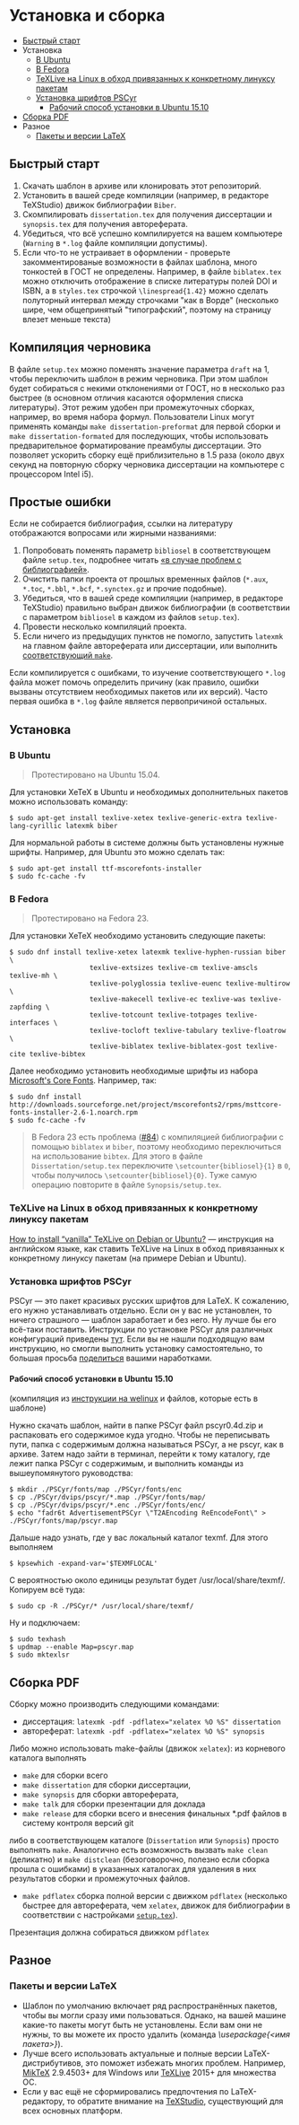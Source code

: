# Установка и сборка

* [Быстрый старт](#Быстрый-старт)
* Установка
  * [В Ubuntu](#В-ubuntu)
  * [В Fedora](#В-fedora)
  * [TeXLive на Linux в обход привязанных к конкретному линуксу пакетам](#texlive-на-linux-в-обход-привязанных-к-конкретному-линуксу-пакетам)
  * [Установка шрифтов PSCyr](#Установка-шрифтов-pscyr)
    * [Рабочий способ установки в Ubuntu 15.10](#Рабочий-способ-установки-в-ubuntu-1510)
* [Сборка PDF](#Сборка-pdf)
* Разное
  * [Пакеты и версии LaTeX](#Пакеты-и-версии-latex)

## Быстрый старт
1. Скачать шаблон в архиве или клонировать этот репозиторий.
2. Установить в вашей среде компиляции (например, в редакторе TeXStudio) движок библиографии `Biber`.
3. Скомпилировать `dissertation.tex` для получения диссертации и `synopsis.tex` для получения автореферата.
4. Убедиться, что всё успешно компилируется на вашем компьютере (`Warning` в `*.log` файле компиляции допустимы).
5. Если что-то не устраивает в оформлении - проверьте закомментированые возможности в файлах шаблона, много тонкостей в ГОСТ не определены. Например, в файле `biblatex.tex` можно отключить отображение в списке литературы полей DOI и ISBN, а в `styles.tex` строчкой `\linespread{1.42}` можно сделать полуторный интервал между строчками "как в Ворде" (несколько шире, чем общепринятый "типографский", поэтому на страницу влезет меньше текста)

## Компиляция черновика

В файле `setup.tex` можно поменять значение параметра `draft` на 1,
чтобы переключить шаблон в режим черновика. При этом шаблон будет
собираться с некими отклонениями от ГОСТ, но в несколько раз быстрее
(в основном отличия касаются оформления списка литературы).  Этот
режим удобен при промежуточных сборках, например, во время набора
формул. Пользователи Linux могут применять команды `make
dissertation-preformat` для первой сборки и `make
dissertation-formated` для последующих, чтобы использовать
предварительное форматирование преамбулы диссертации. Это позволяет
ускорить сборку ещё приблизительно в 1.5 раза (около двух секунд на
повторную сборку черновика диссертации на компьютере с процессором
Intel i5). 

## Простые ошибки

Если не собирается библиография, ссылки на литературу отображаются вопросами или жирными названиями:

1. Попробовать поменять параметр `bibliosel` в соответствующем файле `setup.tex`, подробнее читать [«в случае проблем с библиографией»](Bibliography.md#В-случае-проблем).
2. Очистить папки проекта от прошлых временных файлов (`*.aux`, `*.toc`, `*.bbl`, `*.bcf`, `*.synctex.gz` и прочие подобные).
3. Убедиться, что в вашей среде компиляции (например, в редакторе TeXStudio) правильно выбран движок библиографии (в соответствии с параметром `bibliosel` в каждом из файлов `setup.tex`).
4. Провести несколько компиляций проекта.
5. Если ничего из предыдущих пунктов не помогло, запустить `latexmk` на главном файле автореферата или диссертации, или выполнить [соответствующий `make`](#Сборка-pdf).

Если компилируется с ошибками, то изучение соответствующего `*.log` файла может помочь определить причину (как правило, ошибки вызваны отсутствием необходимых пакетов или их версий). Часто первая ошибка в `*.log` файле является первопричиной остальных.

## Установка

### В Ubuntu

> Протестировано на Ubuntu 15.04.

Для установки XeTeX в Ubuntu и необходимых дополнительных пакетов можно использовать команду:

```
$ sudo apt-get install texlive-xetex texlive-generic-extra texlive-lang-cyrillic latexmk biber
```

Для нормальной работы в системе должны быть установлены нужные шрифты. Например, для Ubuntu это можно сделать так:

```
$ sudo apt-get install ttf-mscorefonts-installer
$ sudo fc-cache -fv
```

### В Fedora

> Протестировано на Fedora 23.

Для установки XeTeX необходимо установить следующие пакеты:

```
$ sudo dnf install texlive-xetex latexmk texlive-hyphen-russian biber \
                    texlive-extsizes texlive-cm texlive-amscls texlive-mh \
                    texlive-polyglossia texlive-euenc texlive-multirow \
                    texlive-makecell texlive-ec texlive-was texlive-zapfding \
                    texlive-totcount texlive-totpages texlive-interfaces \
                    texlive-tocloft texlive-tabulary texlive-floatrow \
                    texlive-biblatex texlive-biblatex-gost texlive-cite texlive-bibtex
```

Далее необходимо установить необходимые шрифты из набора [Microsoft's Core Fonts](http://mscorefonts2.sourceforge.net/). Например, так:

```
$ sudo dnf install http://downloads.sourceforge.net/project/mscorefonts2/rpms/msttcore-fonts-installer-2.6-1.noarch.rpm
$ sudo fc-cache -fv
```

> В Fedora 23 есть проблема ([#84](https://github.com/AndreyAkinshin/Russian-Phd-LaTeX-Dissertation-Template/issues/84)) с компиляцией библиографии с помощью `biblatex` и `biber`, поэтому необходимо переключиться на использование `bibtex`. Для этого в файле `Dissertation/setup.tex` переключите `\setcounter{bibliosel}{1}` в `0`, чтобы получилось `\setcounter{bibliosel}{0}`. Туже самую операцию повторите в файле `Synopsis/setup.tex`.

### TeXLive на Linux в обход привязанных к конкретному линуксу пакетам
[How to install “vanilla” TeXLive on Debian or Ubuntu?](http://tex.stackexchange.com/a/95373/79756) — инструкция на английском языке, как ставить TeXLive на Linux в обход привязанных к конкретному линуксу пакетам (на примере Debian и Ubuntu).

### Установка шрифтов PSCyr
PSCyr — это пакет красивых русских шрифтов для LaTeX. К сожалению, его нужно устанавливать отдельно. Если он у вас не установлен, то ничего страшного — шаблон заработает и без него. Ну лучше бы его всё-таки поставить. Инструкции по установке PSCyr для различных конфигураций приведены [тут](PSCyr/README.md). Если вы не нашли подходящую вам инструкцию, но смогли выполнить установку самостоятельно, то большая просьба [поделиться](https://github.com/AndreyAkinshin/Russian-Phd-LaTeX-Dissertation-Template/pulls) вашими наработками.

#### Рабочий способ установки в Ubuntu 15.10
(компиляция из [инструкции на welinux](http://welinux.ru/post/3200/) и файлов, которые есть в шаблоне)

Нужно скачать шаблон, найти в папке PSCyr файл pscyr0.4d.zip и распаковать его содержимое куда угодно. Чтобы не переписывать пути, папка с содержимым должна называться PSCyr, а не pscyr, как в архиве. Затем надо зайти в 
терминал, перейти к тому каталогу, где лежит папка PSCyr с содержимым, и выполнить команды из вышеупомянутого руководства:
```
$ mkdir ./PSCyr/fonts/map ./PSCyr/fonts/enc
$ cp ./PSCyr/dvips/pscyr/*.map ./PSCyr/fonts/map/
$ cp ./PSCyr/dvips/pscyr/*.enc ./PSCyr/fonts/enc/
$ echo "fadr6t AdvertisementPSCyr \"T2AEncoding ReEncodeFont\" > ./PSCyr/fonts/map/pscyr.map
```
Дальше надо узнать, где у вас локальный каталог texmf. Для этого выполняем
```
$ kpsewhich -expand-var='$TEXMFLOCAL'
```
С вероятностью около единицы результат будет /usr/local/share/texmf/. Копируем всё туда:
```
$ sudo cp -R ./PSCyr/* /usr/local/share/texmf/
```
Ну и подключаем:
```
$ sudo texhash
$ updmap --enable Map=pscyr.map
$ sudo mktexlsr
```

## Сборка PDF

Сборку можно производить следующими командами:

* диссертация: `latexmk -pdf -pdflatex="xelatex %O %S" dissertation`
* автореферат: `latexmk -pdf -pdflatex="xelatex %O %S" synopsis`

Либо можно использовать make-файлы (движок `xelatex`): из корневого
каталога выполнять

* `make` для сборки всего
* `make dissertation` для сборки диссертации,
* `make synopsis` для сборки автореферата,
* `make talk` для сборки презентации для доклада
* `make release` для сборки всего и внесения финальных *.pdf файлов в
  систему контроля версий git

либо в соответствующем каталоге (`Dissertation` или `Synopsis`) просто
выполнять `make`.  Аналогично есть возможность вызвать `make clean`
(деликатно) и `make distclean` (безоговорочно, полезно если сборка
прошла с ошибками) в указанных каталогах для удаления в них
результатов сборки и промежуточных файлов.


* `make pdflatex` сборка полной версии с движком `pdflatex` (несколько
  быстрее для автореферата, чем `xelatex`, движок для библиографии в
  соответствии с настройками
  [`setup.tex`](Bibliography.md#В-случае-проблем)).

Презентация должна собираться движком `pdflatex`

## Разное

### Пакеты и версии LaTeX
* Шаблон по умолчанию включает ряд распространённых пакетов, чтобы вы могли сразу ими пользоваться. Однако, на вашей машине какие-то пакеты могут быть не установлены. Если вам они не нужны, то вы можете их просто удалить (команда *\usepackage{<имя пакета>}*).
* Лучше всего использовать актуальные и полные версии LaTeX-дистрибутивов, это поможет избежать многих проблем. Например, [MikTeX](http://miktex.org/download) 2.9.4503+ для Windows или [TeXLive](http://www.tug.org/texlive/acquire.html) 2015+ для множества ОС.
* Если у вас ещё не сформировались предпочтения по LaTeX-редактору, то обратите внимание на [TeXStudio](http://texstudio.sourceforge.net/#download), существующий для всех основных платформ.
